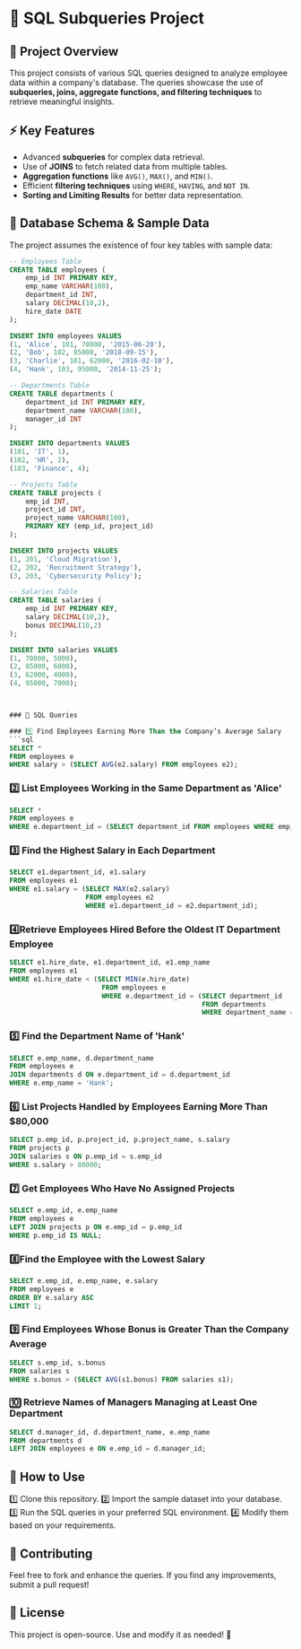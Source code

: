 # 🚀 SQL Subqueries Project

## 📌 Project Overview
This project consists of various SQL queries designed to analyze employee data within a company's database. The queries showcase the use of **subqueries, joins, aggregate functions, and filtering techniques** to retrieve meaningful insights.

## ⚡ Key Features
- Advanced **subqueries** for complex data retrieval.
- Use of **JOINS** to fetch related data from multiple tables.
- **Aggregation functions** like `AVG()`, `MAX()`, and `MIN()`.
- Efficient **filtering techniques** using `WHERE`, `HAVING`, and `NOT IN`.
- **Sorting and Limiting Results** for better data representation.

## 📂 Database Schema & Sample Data
The project assumes the existence of four key tables with sample data:

```sql
-- Employees Table
CREATE TABLE employees (
    emp_id INT PRIMARY KEY,
    emp_name VARCHAR(100),
    department_id INT,
    salary DECIMAL(10,2),
    hire_date DATE
);

INSERT INTO employees VALUES 
(1, 'Alice', 101, 70000, '2015-06-20'),
(2, 'Bob', 102, 85000, '2018-09-15'),
(3, 'Charlie', 101, 62000, '2016-02-10'),
(4, 'Hank', 103, 95000, '2014-11-25');

-- Departments Table
CREATE TABLE departments (
    department_id INT PRIMARY KEY,
    department_name VARCHAR(100),
    manager_id INT
);

INSERT INTO departments VALUES 
(101, 'IT', 1),
(102, 'HR', 2),
(103, 'Finance', 4);

-- Projects Table
CREATE TABLE projects (
    emp_id INT,
    project_id INT,
    project_name VARCHAR(100),
    PRIMARY KEY (emp_id, project_id)
);

INSERT INTO projects VALUES 
(1, 201, 'Cloud Migration'),
(2, 202, 'Recruitment Strategy'),
(3, 203, 'Cybersecurity Policy');

-- Salaries Table
CREATE TABLE salaries (
    emp_id INT PRIMARY KEY,
    salary DECIMAL(10,2),
    bonus DECIMAL(10,2)
);

INSERT INTO salaries VALUES 
(1, 70000, 5000),
(2, 85000, 6000),
(3, 62000, 4000),
(4, 95000, 7000);



### 📌 SQL Queries

### 1️⃣ Find Employees Earning More Than the Company’s Average Salary
```sql
SELECT * 
FROM employees e 
WHERE salary > (SELECT AVG(e2.salary) FROM employees e2);
```

### 2️⃣ List Employees Working in the Same Department as 'Alice'
```sql
SELECT *
FROM employees e
WHERE e.department_id = (SELECT department_id FROM employees WHERE emp_name = 'Alice');  
```

### 3️⃣ Find the Highest Salary in Each Department
```sql
SELECT e1.department_id, e1.salary
FROM employees e1
WHERE e1.salary = (SELECT MAX(e2.salary)
                   FROM employees e2
                   WHERE e1.department_id = e2.department_id); 
```

### 4️⃣Retrieve Employees Hired Before the Oldest IT Department Employee
```sql
SELECT e1.hire_date, e1.department_id, e1.emp_name
FROM employees e1
WHERE e1.hire_date < (SELECT MIN(e.hire_date)
                       FROM employees e
                       WHERE e.department_id = (SELECT department_id 
                                                FROM departments 
                                                WHERE department_name = 'IT'));
```

### 5️⃣ Find the Department Name of 'Hank'
```sql
SELECT e.emp_name, d.department_name
FROM employees e
JOIN departments d ON e.department_id = d.department_id
WHERE e.emp_name = 'Hank';
```

### 6️⃣ List Projects Handled by Employees Earning More Than $80,000
```sql
SELECT p.emp_id, p.project_id, p.project_name, s.salary
FROM projects p
JOIN salaries s ON p.emp_id = s.emp_id
WHERE s.salary > 80000;
```

### 7️⃣ Get Employees Who Have No Assigned Projects
```sql
SELECT e.emp_id, e.emp_name
FROM employees e
LEFT JOIN projects p ON e.emp_id = p.emp_id
WHERE p.emp_id IS NULL;
```

### 8️⃣Find the Employee with the Lowest Salary
```sql
SELECT e.emp_id, e.emp_name, e.salary
FROM employees e
ORDER BY e.salary ASC
LIMIT 1;
```

### 9️⃣ Find Employees Whose Bonus is Greater Than the Company Average
```sql
SELECT s.emp_id, s.bonus
FROM salaries s
WHERE s.bonus > (SELECT AVG(s1.bonus) FROM salaries s1);
```

### 🔟 Retrieve Names of Managers Managing at Least One Department
```sql
SELECT d.manager_id, d.department_name, e.emp_name
FROM departments d
LEFT JOIN employees e ON e.emp_id = d.manager_id;
```

## 🚀 How to Use
1️⃣ Clone this repository.
2️⃣ Import the sample dataset into your database.
3️⃣ Run the SQL queries in your preferred SQL environment.
4️⃣ Modify them based on your requirements.

## 🤝 Contributing
Feel free to fork and enhance the queries. If you find any improvements, submit a pull request!

## 📜 License
This project is open-source. Use and modify it as needed! 🎉
